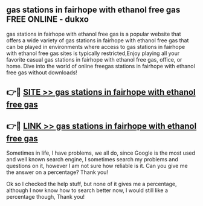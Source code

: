 ## gas stations in fairhope with ethanol free gas FREE ONLINE - dukxo

gas stations in fairhope with ethanol free gas is a popular website that offers a wide variety of gas stations in fairhope with ethanol free gas that can be played in environments where access to gas stations in fairhope with ethanol free gas sites is typically restricted,Enjoy playing all your favorite casual gas stations in fairhope with ethanol free gas, office, or home. Dive into the world of online freegas stations in fairhope with ethanol free gas without downloads!

## 👉🔴 [SITE >> gas stations in fairhope with ethanol free gas](http://news.freeplayer.one?title=gas_stations_in_fairhope_with_ethanol_free_gas&ref=FRRE)

## 👉🔴 [LINK >> gas stations in fairhope with ethanol free gas](http://news.freeplayer.one?title=gas_stations_in_fairhope_with_ethanol_free_gas&ref=FREE)

Sometimes in life, I have problems, we all do, since Google is the most used and well known search engine, I sometimes search my problems and questions on it, however I am not sure how reliable is it. Can you give me the answer on a percentage? Thank you!

Ok so I checked the help stuff, but none of it gives me a percentage, although I now know how to search better now, I would still like a percentage though, Thank you!